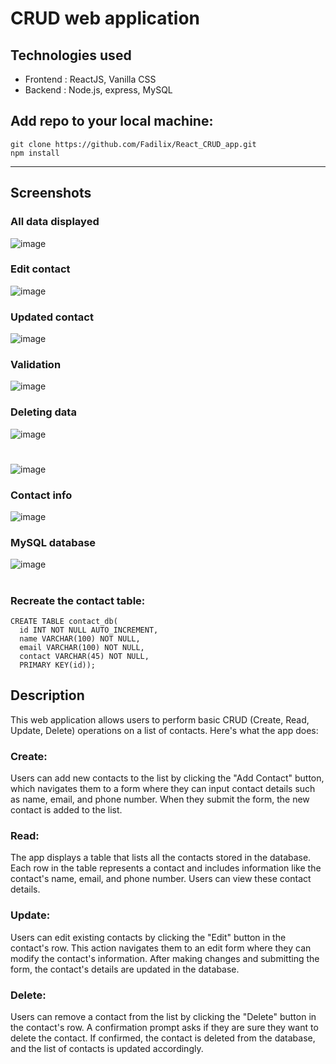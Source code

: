 # CRUD web application
## Technologies used
- Frontend : ReactJS, Vanilla CSS
- Backend : Node.js, express, MySQL

## Add repo to your local machine:
```
git clone https://github.com/Fadilix/React_CRUD_app.git
npm install
```

---
## Screenshots

### All data displayed
![image](https://github.com/Fadilix/ReactCRUDapp/assets/121851593/095bfa38-116f-487c-a2c1-6bef147482d8)

### Edit contact
![image](https://github.com/Fadilix/ReactCRUDapp/assets/121851593/ad12ed49-1dfa-4c30-ba9f-a7e1b68b0c91)

### Updated contact
![image](https://github.com/Fadilix/ReactCRUDapp/assets/121851593/afa70501-30a6-4744-929d-ff600e175d47)

### Validation
![image](https://github.com/Fadilix/ReactCRUDapp/assets/121851593/ce4fd257-029e-4a21-84ce-91fcf444a7a9)

### Deleting data
![image](https://github.com/Fadilix/ReactCRUDapp/assets/121851593/bb52c7a8-b2b8-4c25-94ae-50fcd97f91a1)
#
![image](https://github.com/Fadilix/ReactCRUDapp/assets/121851593/116a6e27-428c-45c5-b0b6-2edee4234350)

### Contact info
![image](https://github.com/Fadilix/ReactCRUDapp/assets/121851593/98e8e79c-bb79-4b3a-94cb-a2bc2b3db549)

### MySQL database
![image](https://github.com/Fadilix/ReactCRUDapp/assets/121851593/d0b7dd70-6dee-494e-8db0-8132f0758f92)
#
### Recreate the contact table:
```
CREATE TABLE contact_db(
  id INT NOT NULL AUTO_INCREMENT,
  name VARCHAR(100) NOT NULL,
  email VARCHAR(100) NOT NULL,
  contact VARCHAR(45) NOT NULL,
  PRIMARY KEY(id));
```


## Description
This web application allows users to perform basic CRUD (Create, Read, Update, Delete) operations on a list of contacts. Here's what the app does:

### Create: 
Users can add new contacts to the list by clicking the "Add Contact" button, which navigates them to a form where they can input contact details such as name, email, and phone number. When they submit the form, the new contact is added to the list.

### Read:
The app displays a table that lists all the contacts stored in the database. Each row in the table represents a contact and includes information like the contact's name, email, and phone number. Users can view these contact details.

### Update:
Users can edit existing contacts by clicking the "Edit" button in the contact's row. This action navigates them to an edit form where they can modify the contact's information. After making changes and submitting the form, the contact's details are updated in the database.

### Delete:
Users can remove a contact from the list by clicking the "Delete" button in the contact's row. A confirmation prompt asks if they are sure they want to delete the contact. If confirmed, the contact is deleted from the database, and the list of contacts is updated accordingly.
